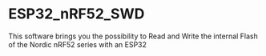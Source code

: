 # ESP32_nRF52_SWD
This software brings you the possibility to Read and Write the internal Flash of the Nordic nRF52 series with an ESP32
